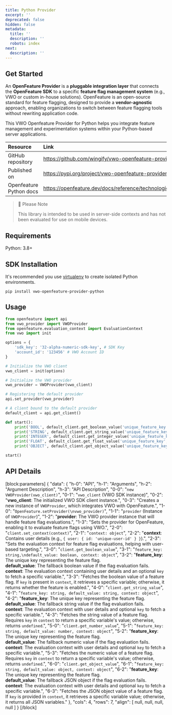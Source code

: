 ```yaml
---
title: Python Provider
excerpt: ''
deprecated: false
hidden: false
metadata:
  title: ''
  description: ''
  robots: index
next:
  description: ''
---
```

## Get Started

An **OpenFeature Provider** is a **pluggable integration layer** that connects the **OpenFeature SDK** to a specific **feature flag management system** (e.g., VWO or custom in-house solutions). OpenFeature is an open-source standard for feature flagging, designed to provide a **vendor-agnostic** approach, enabling organizations to switch between feature flagging tools without rewriting application code.

This VWO Openfeature Provider for Python helps you integrate feature management and experimentation systems within your Python-based server applications.

| Resource                | Link                                                                |
| :---------------------- | :------------------------------------------------------------------ |
| GitHub repository       | <https://github.com/wingify/vwo-openfeature-provider-python>        |
| Published on            | <https://pypi.org/project/vwo-openfeature-provider-python/>         |
| Openfeature Python docs | <https://openfeature.dev/docs/reference/technologies/server/python> |

> 🚧 Please Note
> 
> This library is intended to be used in server-side contexts and has not been evaluated for use on mobile devices.

## Requirements

Python: 3.8+

## SDK Installation

It's recommended you use [virtualenv](https://virtualenv.pypa.io/en/latest/) to create isolated Python environments.

```shell Shell
pip install vwo-openfeature-provider-python
```

## Usage

```python Python
from openfeature import api
from vwo_provider import VWOProvider
from openfeature.evaluation_context import EvaluationContext
from vwo import init

options = {
    'sdk_key': '32-alpha-numeric-sdk-key', # SDK Key
    'account_id': '123456' # VWO Account ID
}

# Initialize the VWO client
vwo_client = init(options)

# Initialize the VWO provider
vwo_provider = VWOProvider(vwo_client)

# Registering the default provider
api.set_provider(vwo_provider)

# A client bound to the default provider
default_client = api.get_client()

def start():
    print('BOOL', default_client.get_boolean_value('unique_feature_key', False, EvaluationContext(attributes={'id': 'user_id', 'key': 'boolean_variable'})))
    print('STRING', default_client.get_string_value('unique_feature_key', '', EvaluationContext(attributes={'id': 'user_id', 'key': 'string_variable'})))
    print('INTEGER', default_client.get_integer_value('unique_feature_key', 10, EvaluationContext(attributes={'id': 'user_id', 'key': 'number_variable'})))
    print('FLOAT', default_client.get_float_value('unique_feature_key', 10.0, EvaluationContext(attributes={'id': 'user_id', 'key': 'float_variable'})))
    print('OBJECT', default_client.get_object_value('unique_feature_key', {}, EvaluationContext(attributes={'id': 'user_id', 'key': 'json-variable'})))

start()
```

## API Details

[block:parameters]
{
  "data": {
    "h-0": "API",
    "h-1": "Arguments",
    "h-2": "Argument Description",
    "h-3": "API Description",
    "0-0": "`new VWOProvider(vwo_client)`",
    "0-1": "`vwo_client` (VWO SDK instance)",
    "0-2": "**vwo_client**: The initialized VWO SDK client instance.",
    "0-3": "Creates a new instance of `VWOProvider`, which integrates VWO with OpenFeature.",
    "1-0": "`OpenFeature.setProvider(\nvwo_provider)`",
    "1-1": "`provider` (Instance of `VWOProvider`)",
    "1-2": "**provider**: The VWO provider instance that will handle feature flag evaluations.",
    "1-3": "Sets the provider for OpenFeature, enabling it to evaluate feature flags using VWO.",
    "2-0": "`client.set_context(context)`",
    "2-1": "`context: object`",
    "2-2": "**context**: Contains user details (e.g., `{ user: { id: 'unique-user-id' } }`).",
    "2-3": "Sets the evaluation context for feature flag evaluations, helping with user-based targeting.",
    "3-0": "`client.get_boolean_value`",
    "3-1": "`feature_key: string,\ndefault_value: boolean, context: object`",
    "3-2": "**feature_key**: The unique key representing the feature flag.<br>**default_value**: The fallback boolean value if the flag evaluation fails.<br>**context**: The evaluation context containing user details and an optional `key` to fetch a specific variable.",
    "3-3": "Fetches the boolean value of a feature flag. If `key` is present in `context`, it retrieves a specific variable; otherwise, it returns whether the feature is enabled.",
    "4-0": "`client.get_string_value`",
    "4-1": "`feature_key: string, default_value: string, context: object`",
    "4-2": "**feature_key**: The unique key representing the feature flag.<br>**default_value**: The fallback string value if the flag evaluation fails.<br>**context**: The evaluation context with user details and optional `key` to fetch a specific variable.",
    "4-3": "Fetches the string value of a feature flag. Requires `key` in `context` to return a specific variable's value; otherwise, returns `undefined`.",
    "5-0": "`client.get_number_value`",
    "5-1": "`feature_key: string, default_value: number, context: object`",
    "5-2": "**feature_key**: The unique key representing the feature flag.<br>**default_value**: The fallback numeric value if the flag evaluation fails.<br>**context**: The evaluation context with user details and optional `key` to fetch a specific variable.",
    "5-3": "Fetches the numeric value of a feature flag. Requires `key` in `context` to return a specific variable's value; otherwise, returns `undefined`.",
    "6-0": "`client.get_object_value`",
    "6-1": "`feature_key: string, default_value: object, context: object`",
    "6-2": "**feature_key**: The unique key representing the feature flag.<br>**default_value**: The fallback JSON object if the flag evaluation fails.<br>**context**: The evaluation context with user details and optional `key` to fetch a specific variable.",
    "6-3": "Fetches the JSON object value of a feature flag. If `key` is provided in `context`, it retrieves a specific variable value; otherwise, it returns all JSON variables."
  },
  "cols": 4,
  "rows": 7,
  "align": [
    null,
    null,
    null,
    null
  ]
}
[/block]